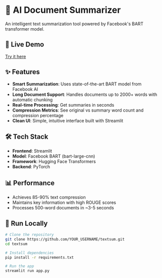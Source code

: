 # 📄 AI Document Summarizer

An intelligent text summarization tool powered by Facebook's BART transformer model.

## 🚀 Live Demo
[Try it here](https://huggingface.co/spaces/naveentk/ai-text-summariser)

## ✨ Features
- **Smart Summarization**: Uses state-of-the-art BART model from Facebook AI
- **Long Document Support**: Handles documents up to 2000+ words with automatic chunking
- **Real-time Processing**: Get summaries in seconds
- **Compression Metrics**: See original vs summary word count and compression percentage
- **Clean UI**: Simple, intuitive interface built with Streamlit

## 🛠️ Tech Stack
- **Frontend**: Streamlit
- **Model**: Facebook BART (bart-large-cnn)
- **Framework**: Hugging Face Transformers
- **Backend**: PyTorch

## 📊 Performance
- Achieves 85-90% text compression
- Maintains key information with high ROUGE scores
- Processes 500-word documents in ~3-5 seconds

## 🏃 Run Locally
```bash
# Clone the repository
git clone https://github.com/YOUR_USERNAME/textsum.git
cd textsum

# Install dependencies
pip install -r requirements.txt

# Run the app
streamlit run app.py
